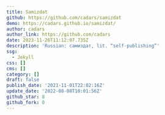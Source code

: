 ```yaml
---
title: Samizdat
github: https://github.com/cadars/samizdat
demo: https://cadars.github.io/samizdat/
author: cadars
author_link: https://github.com/cadars
date: 2023-11-26T11:12:07.735Z
description: 'Russian: самиздат, lit. “self-publishing”'
ssg:
  - Jekyll
css: []
cms: []
category: []
draft: false
publish_date: '2021-11-01T22:02:16Z'
update_date: '2022-08-08T10:01:56Z'
github_star: 8
github_fork: 0
---
```

